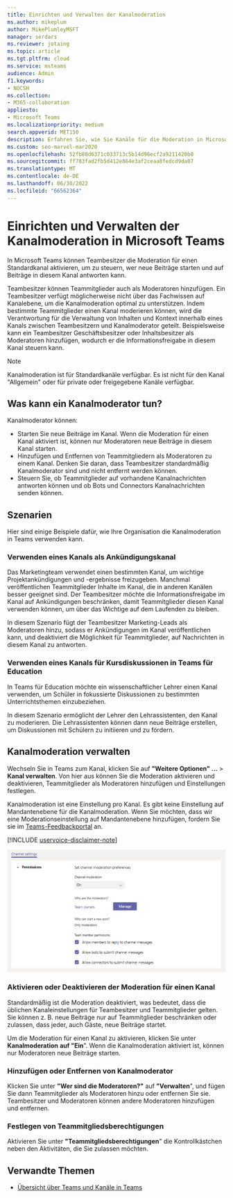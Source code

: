 ```yaml
---
title: Einrichten und Verwalten der Kanalmoderation
ms.author: mikeplum
author: MikePlumleyMSFT
manager: serdars
ms.reviewer: jotaing
ms.topic: article
ms.tgt.pltfrm: cloud
ms.service: msteams
audience: Admin
f1.keywords:
- NOCSH
ms.collection:
- M365-collaboration
appliesto:
- Microsoft Teams
ms.localizationpriority: medium
search.appverid: MET150
description: Erfahren Sie, wie Sie Kanäle für die Moderation in Microsoft Teams einrichten, einschließlich der Vorgehensweise zum Hinzufügen von Teammitgliedern als Kanalmoderator.
ms.custom: seo-marvel-mar2020
ms.openlocfilehash: 52fb88d6371c033713c5b14d96ecf2a9211420b0
ms.sourcegitcommit: ff783fad2fb5d412e864e3af2ceaa8fedcd9da07
ms.translationtype: MT
ms.contentlocale: de-DE
ms.lasthandoff: 06/30/2022
ms.locfileid: "66562364"
---
```

# <a name="set-up-and-manage-channel-moderation-in-microsoft-teams"></a>Einrichten und Verwalten der Kanalmoderation in Microsoft Teams

In Microsoft Teams können Teambesitzer die Moderation für einen Standardkanal aktivieren, um zu steuern, wer neue Beiträge starten und auf Beiträge in diesem Kanal antworten kann.

Teambesitzer können Teammitglieder auch als Moderatoren hinzufügen. Ein Teambesitzer verfügt möglicherweise nicht über das Fachwissen auf Kanalebene, um die Kanalmoderation optimal zu unterstützen. Indem bestimmte Teammitglieder einen Kanal moderieren können, wird die Verantwortung für die Verwaltung von Inhalten und Kontext innerhalb eines Kanals zwischen Teambesitzern und Kanalmoderator geteilt. Beispielsweise kann ein Teambesitzer Geschäftsbesitzer oder Inhaltsbesitzer als Moderatoren hinzufügen, wodurch er die Informationsfreigabe in diesem Kanal steuern kann.

> [!NOTE]
> Kanalmoderation ist für Standardkanäle verfügbar. Es ist nicht für den Kanal "Allgemein" oder für private oder freigegebene Kanäle verfügbar.

## <a name="what-can-a-channel-moderator-do"></a>Was kann ein Kanalmoderator tun?

Kanalmoderator können:

- Starten Sie neue Beiträge im Kanal. Wenn die Moderation für einen Kanal aktiviert ist, können nur Moderatoren neue Beiträge in diesem Kanal starten.
- Hinzufügen und Entfernen von Teammitgliedern als Moderatoren zu einem Kanal. Denken Sie daran, dass Teambesitzer standardmäßig Kanalmoderator sind und nicht entfernt werden können.
- Steuern Sie, ob Teammitglieder auf vorhandene Kanalnachrichten antworten können und ob Bots und Connectors Kanalnachrichten senden können.

## <a name="scenarios"></a>Szenarien

Hier sind einige Beispiele dafür, wie Ihre Organisation die Kanalmoderation in Teams verwenden kann.

### <a name="use-a-channel-as-an-announcement-channel"></a>Verwenden eines Kanals als Ankündigungskanal

Das Marketingteam verwendet einen bestimmten Kanal, um wichtige Projektankündigungen und -ergebnisse freizugeben. Manchmal veröffentlichen Teammitglieder Inhalte im Kanal, die in anderen Kanälen besser geeignet sind. Der Teambesitzer möchte die Informationsfreigabe im Kanal auf Ankündigungen beschränken, damit Teammitglieder diesen Kanal verwenden können, um über das Wichtige auf dem Laufenden zu bleiben.

In diesem Szenario fügt der Teambesitzer Marketing-Leads als Moderatoren hinzu, sodass er Ankündigungen im Kanal veröffentlichen kann, und deaktiviert die Möglichkeit für Teammitglieder, auf Nachrichten in diesem Kanal zu antworten.

### <a name="use-a-channel-for-class-discussions-in-teams-for-education"></a>Verwenden eines Kanals für Kursdiskussionen in Teams für Education

In Teams für Education möchte ein wissenschaftlicher Lehrer einen Kanal verwenden, um Schüler in fokussierte Diskussionen zu bestimmten Unterrichtsthemen einzubeziehen.

In diesem Szenario ermöglicht der Lehrer den Lehrassistenten, den Kanal zu moderieren. Die Lehrassistenten können dann neue Beiträge erstellen, um Diskussionen mit Schülern zu initiieren und zu fördern.

## <a name="manage-channel-moderation"></a>Kanalmoderation verwalten

Wechseln Sie in Teams zum Kanal, klicken Sie auf **"Weitere Optionen" ...** >  **Kanal verwalten**. Von hier aus können Sie die Moderation aktivieren und deaktivieren, Teammitglieder als Moderatoren hinzufügen und Einstellungen festlegen.

Kanalmoderation ist eine Einstellung pro Kanal. Es gibt keine Einstellung auf Mandantenebene für die Kanalmoderation. Wenn Sie möchten, dass wir eine Moderationseinstellung auf Mandantenebene hinzufügen, fordern Sie sie im [Teams-Feedbackportal](https://feedbackportal.microsoft.com/feedback/forum/ad198462-1c1c-ec11-b6e7-0022481f8472) an.

[!INCLUDE [uservoice-disclaimer-note](includes/uservoice-disclaimer-note.md)]

![Einstellungen für die Verwaltung von Kanalmoderationen in Teams.](media/manage-channel-moderation-in-teams-preferences.png)

### <a name="turn-on-or-turn-off-moderation-for-a-channel"></a>Aktivieren oder Deaktivieren der Moderation für einen Kanal

Standardmäßig ist die Moderation deaktiviert, was bedeutet, dass die üblichen Kanaleinstellungen für Teambesitzer und Teammitglieder gelten. Sie können z. B. neue Beiträge nur auf Teammitglieder beschränken oder zulassen, dass jeder, auch Gäste, neue Beiträge startet.

Um die Moderation für einen Kanal zu aktivieren, klicken Sie unter **Kanalmoderation** **auf "Ein**". Wenn die Kanalmoderation aktiviert ist, können nur Moderatoren neue Beiträge starten. 

### <a name="add-or-remove-channel-moderators"></a>Hinzufügen oder Entfernen von Kanalmoderator

Klicken Sie unter **"Wer sind die Moderatoren?"** auf **"Verwalten**", und fügen Sie dann Teammitglieder als Moderatoren hinzu oder entfernen Sie sie. Teambesitzer und Moderatoren können andere Moderatoren hinzufügen und entfernen.  

### <a name="set-team-member-permissions"></a>Festlegen von Teammitgliedsberechtigungen

Aktivieren Sie unter **"Teammitgliedsberechtigungen**" die Kontrollkästchen neben den Aktivitäten, die Sie zulassen möchten.

## <a name="related-topics"></a>Verwandte Themen

- [Übersicht über Teams und Kanäle in Teams](teams-channels-overview.md)
